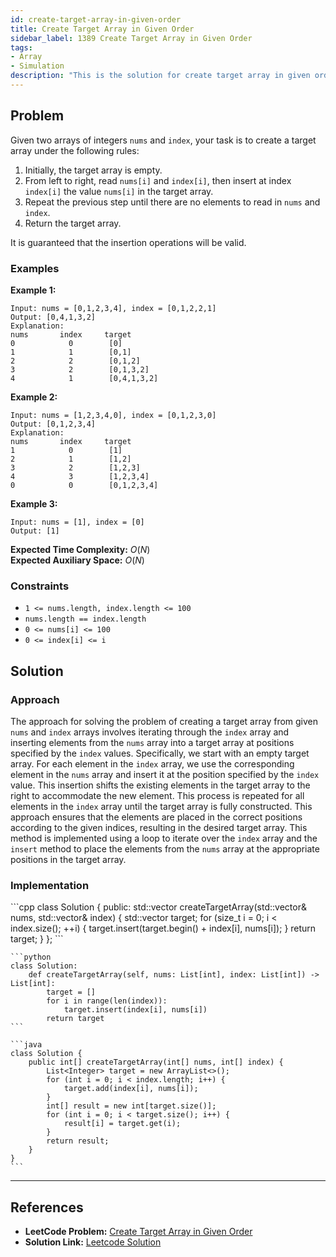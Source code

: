 ```yaml
---
id: create-target-array-in-given-order
title: Create Target Array in Given Order
sidebar_label: 1389 Create Target Array in Given Order
tags:
- Array
- Simulation
description: "This is the solution for create target array in given order in leetcode."
---
```


## Problem

Given two arrays of integers `nums` and `index`, your task is to create a target array under the following rules:

1. Initially, the target array is empty.
2. From left to right, read `nums[i]` and `index[i]`, then insert at index `index[i]` the value `nums[i]` in the target array.
3. Repeat the previous step until there are no elements to read in `nums` and `index`.
4. Return the target array.

It is guaranteed that the insertion operations will be valid.

### Examples

**Example 1:**

```
Input: nums = [0,1,2,3,4], index = [0,1,2,2,1]
Output: [0,4,1,3,2]
Explanation:
nums       index     target
0            0        [0]
1            1        [0,1]
2            2        [0,1,2]
3            2        [0,1,3,2]
4            1        [0,4,1,3,2]
```

**Example 2:**

```
Input: nums = [1,2,3,4,0], index = [0,1,2,3,0]
Output: [0,1,2,3,4]
Explanation:
nums       index     target
1            0        [1]
2            1        [1,2]
3            2        [1,2,3]
4            3        [1,2,3,4]
0            0        [0,1,2,3,4]
```

**Example 3:**

```
Input: nums = [1], index = [0]
Output: [1]
```

**Expected Time Complexity:** $O(N)$  
**Expected Auxiliary Space:** $O(N)$

### Constraints
- `1 <= nums.length, index.length <= 100`
- `nums.length == index.length`
- `0 <= nums[i] <= 100`
- `0 <= index[i] <= i`

## Solution

### Approach

The approach for solving the problem of creating a target array from given `nums` and `index` arrays involves iterating through the `index` array and inserting elements from the `nums` array into a target array at positions specified by the `index` values. Specifically, we start with an empty target array. For each element in the `index` array, we use the corresponding element in the `nums` array and insert it at the position specified by the `index` value. This insertion shifts the existing elements in the target array to the right to accommodate the new element. This process is repeated for all elements in the `index` array until the target array is fully constructed. This approach ensures that the elements are placed in the correct positions according to the given indices, resulting in the desired target array. This method is implemented using a loop to iterate over the `index` array and the `insert` method to place the elements from the `nums` array at the appropriate positions in the target array.

### Implementation

<Tabs>
  <TabItem value="cpp" label="C++">
  <SolutionAuthor name="@ImmidiSivani" />
    ```cpp
    class Solution {
    public:
        std::vector<int> createTargetArray(std::vector<int>& nums, std::vector<int>& index) {
            std::vector<int> target;
            for (size_t i = 0; i < index.size(); ++i) {
                target.insert(target.begin() + index[i], nums[i]);
            }
            return target;
        }
    };
    ```
  </TabItem>
 
  <TabItem value="python" label="Python">
  <SolutionAuthor name="@ImmidiSivani" />

    ```python
    class Solution:
        def createTargetArray(self, nums: List[int], index: List[int]) -> List[int]:
            target = []
            for i in range(len(index)):
                target.insert(index[i], nums[i])
            return target
    ```

  </TabItem>
  
  <TabItem value="java" label="Java">
  <SolutionAuthor name="@ImmidiSivani" />

    ```java
    class Solution {
        public int[] createTargetArray(int[] nums, int[] index) {
            List<Integer> target = new ArrayList<>();
            for (int i = 0; i < index.length; i++) {
                target.add(index[i], nums[i]);
            }
            int[] result = new int[target.size()];
            for (int i = 0; i < target.size(); i++) {
                result[i] = target.get(i);
            }
            return result;
        }
    }
    ```

  </TabItem>
</Tabs>

---

## References

- **LeetCode Problem:** [Create Target Array in Given Order](https://leetcode.com/problems/create-target-array-in-the-given-order/description/)
- **Solution Link:** [Leetcode Solution](https://leetcode.com/problems/create-target-array-in-the-given-order/post-solution/?submissionId=1271296265)